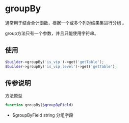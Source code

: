 # groupBy

通常用于结合合计函数，根据一个或多个列对结果集进行分组 。

group方法只有一个参数，并且只能使用字符串。

## 使用

```php
$builder->groupBy('is_vip')->get('getTable');
$builder->groupBy('is_vip,level')->get('getTable');
```


## 传参说明

方法原型
```php
function groupBy($groupByField)
```

- $groupByField string 分组字段
